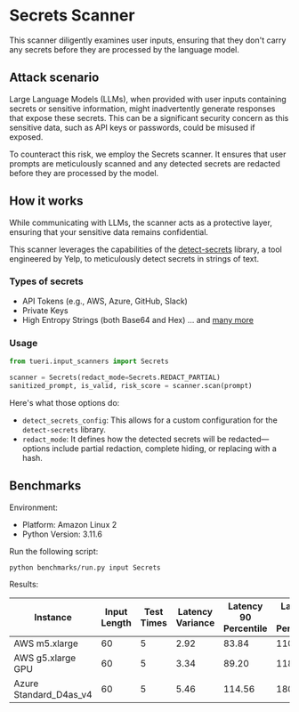 # Secrets Scanner

This scanner diligently examines user inputs, ensuring that they don't carry any secrets before they are processed by
the language model.

## Attack scenario

Large Language Models (LLMs), when provided with user inputs containing secrets or sensitive information, might
inadvertently generate responses that expose these secrets. This can be a significant security concern as this sensitive
data, such as API keys or passwords, could be misused if exposed.

To counteract this risk, we employ the Secrets scanner. It ensures that user prompts are meticulously scanned and any
detected secrets are redacted before they are processed by the model.

## How it works

While communicating with LLMs, the scanner acts as a protective layer, ensuring that your sensitive data remains
confidential.

This scanner leverages the capabilities of the [detect-secrets](https://github.com/Yelp/detect-secrets) library, a tool
engineered by Yelp, to meticulously detect secrets in strings of text.

### Types of secrets

- API Tokens (e.g., AWS, Azure, GitHub, Slack)
- Private Keys
- High Entropy Strings (both Base64 and Hex)
  ... and [many more](https://github.com/Yelp/detect-secrets/blob/master/README.md#viewing-all-enabled-plugins)

### Usage

```python
from tueri.input_scanners import Secrets

scanner = Secrets(redact_mode=Secrets.REDACT_PARTIAL)
sanitized_prompt, is_valid, risk_score = scanner.scan(prompt)
```

Here's what those options do:

- `detect_secrets_config`: This allows for a custom configuration for the `detect-secrets` library.
- `redact_mode`: It defines how the detected secrets will be redacted—options include partial redaction, complete
  hiding, or replacing with a hash.

## Benchmarks

Environment:

- Platform: Amazon Linux 2
- Python Version: 3.11.6

Run the following script:

```sh
python benchmarks/run.py input Secrets
```

Results:

| Instance               | Input Length | Test Times | Latency Variance | Latency 90 Percentile | Latency 95 Percentile | Latency 99 Percentile | Average Latency (ms) | QPS     |
|------------------------|--------------|------------|------------------|-----------------------|-----------------------|-----------------------|----------------------|---------|
| AWS m5.xlarge          | 60           | 5          | 2.92             | 83.84                 | 110.85                | 132.45                | 29.75                | 2016.83 |
| AWS g5.xlarge GPU      | 60           | 5          | 3.34             | 89.20                 | 118.11                | 141.23                | 31.39                | 1911.67 |
| Azure Standard_D4as_v4 | 60           | 5          | 5.46             | 114.56                | 180.92                | 40.56                 | 421.46               | 1479.37 |
